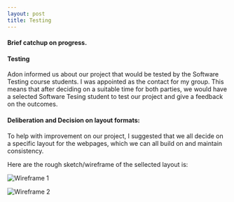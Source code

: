 ```yaml
---
layout: post
title: Testing
---
```

#### Brief catchup on progress.

#### Testing

Adon informed us about our project that would be tested by the Software Testing course students. I was appointed as the contact for my group. This means that after deciding on a suitable time for both parties, we would have a selected Software Tesing student to test our project and give a feedback on the outcomes.

#### Deliberation and Decision on layout formats:

To help with improvement on our project, I suggested that we all decide on a specific layout for the webpages, which we can all build on and maintain consistency.

Here are the rough sketch/wireframe of the sellected layout is:

![Wireframe 1](/refugeehub/assets/img/wireframe1.jpg)



![Wireframe 2](/refugeehub/assets/img/wireframe2.jpg)